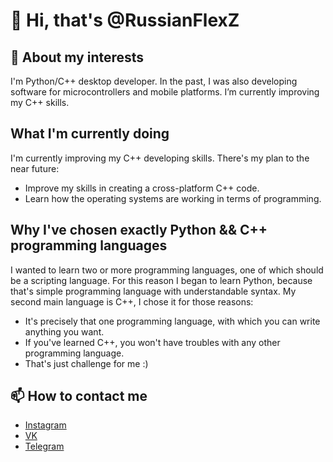 # 👋 Hi, that's @RussianFlexZ
## 👀 About my interests
I'm Python/C++ desktop developer. In the past, I was also developing software for microcontrollers and mobile platforms. I’m currently improving my C++ skills.
## What I'm currently doing
I'm currently improving my C++ developing skills. There's my plan to the near future:
+ Improve my skills in creating a cross-platform C++ code.
+ Learn how the operating systems are working in terms of programming.
## Why I've chosen exactly Python && C++ programming languages
I wanted to learn two or more programming languages, one of which should be a scripting language. For this reason I began to learn Python, because that's simple programming language with understandable syntax. My second main language is C++, I chose it for those reasons:
+ It's precisely that one programming language, with which you can write anything you want.
+ If you've learned C++, you won't have troubles with any other programming language.
+ That's just challenge for me :)
## 📫 How to contact me
+ [Instagram](https://www.instagram.com/bolderaysky/)
+ [VK](https://vk.com/yvnflexz/)
+ [Telegram](https://t.me/Bolderaysky/)
